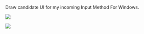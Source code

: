 Draw candidate UI for my incoming Input Method For Windows.

![](https://i.imgur.com/HAaogdx.png)

![](https://i.imgur.com/PtX0Iqn.png)


